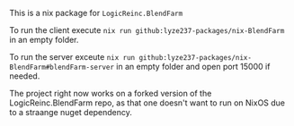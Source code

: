 This is a nix package for `LogicReinc.BlendFarm`

To run the client execute `nix run github:lyze237-packages/nix-BlendFarm` in an empty folder.

To run the server exceute `nix run github:lyze237-packages/nix-BlendFarm#blendFarm-server` in an empty folder and open port 15000 if needed.

The project right now works on a forked version of the LogicReinc.BlendFarm repo, as that one doesn't want to run on NixOS due to a straange nuget dependency.
